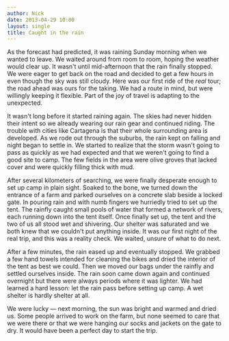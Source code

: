 ```yaml
---
author: Nick
date: 2013-04-29 10:00
layout: single
title: Caught in the rain
---
```

As the forecast had predicted, it was raining Sunday morning when we wanted to
leave. We waited around from room to room, hoping the weather would clear up. It
wasn't until mid-afternoon that the rain finally stopped. We were eager to get
back on the road and decided to get a few hours in even though the sky was still
cloudy. Here was our first ride of the *real* tour; the road ahead was ours for
the taking. We had a route in mind, but were willingly keeping it flexible.
Part of the joy of travel is adapting to the unexpected.

It wasn't long before it started raining again. The skies had never hidden their
intent so we already wearing our rain gear and continued riding. The trouble
with cities like Cartagena is that their whole surrounding area is developed.
As we rode out through the suburbs, the rain kept on falling and night began to
settle in. We started to realize that the storm wasn't going to pass as quickly
as we had expected and that we weren't going to find a good site to camp. The
few fields in the area were olive groves that lacked cover and were quickly
filling thick with mud.

After several kilometers of searching, we were finally desperate enough to set
up camp in plain sight. Soaked to the bone, we turned down the entrance of a
farm and parked ourselves on a concrete slab beside a locked gate. In pouring
rain and with numb fingers we hurriedly tried to set up the tent. The rainfly
caught small pools of water that formed a network of rivers, each running down
into the tent itself. Once finally set up, the tent and the two of us all stood
wet and shivering. Our shelter was saturated and we both knew that we couldn't
put anything inside. It was our first night of the real trip, and this was a
reality check. We waited, unsure of what to do next.

After a few minutes, the rain eased up and eventually stopped. We grabbed a few
hand towels intended for cleaning the bikes and dried the interior of the tent
as best we could. Then we moved our bags under the rainfly and settled ourselves
inside. The rain soon came down again and continued overnight but there were
always periods where it was lighter. We had learned a hard lesson: let the rain
pass before setting up camp. A wet shelter is hardly shelter at all.

We were lucky &mdash; next morning, the sun was bright and warmed and dried us.
Some people arrived to work on the farm, but none seemed to care that we were
there or that we were hanging our socks and jackets on the gate to dry. It would
have been a perfect day to start the trip.
